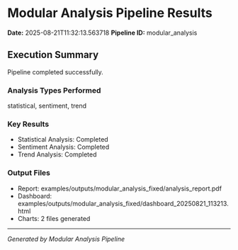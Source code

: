 # Modular Analysis Pipeline Results

**Date:** 2025-08-21T11:32:13.563718
**Pipeline ID:** modular_analysis

## Execution Summary

Pipeline completed successfully.

### Analysis Types Performed
statistical, sentiment, trend

### Key Results
- Statistical Analysis: Completed
- Sentiment Analysis: Completed
- Trend Analysis: Completed

### Output Files
- Report: examples/outputs/modular_analysis_fixed/analysis_report.pdf
- Dashboard: examples/outputs/modular_analysis_fixed/dashboard_20250821_113213.html
- Charts: 2 files generated

---
*Generated by Modular Analysis Pipeline*
